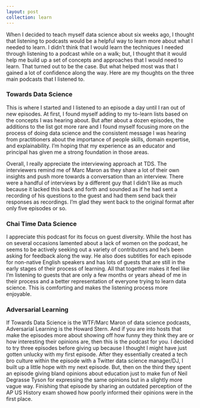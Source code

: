 ```yaml
---
layout: post
collection: learn
---
```


When I decided to teach myself data science about six weeks ago, I thought that listening to podcasts would be a helpful way to learn more about what I needed to learn.  I didn’t think that I would learn the techniques I needed through listening to a podcast while on a walk; but, I thought that it would help me build up a set of concepts and approaches that I would need to learn.  That turned out to be the case.  But what helped most was that I gained a lot of confidence along the way.  Here are my thoughts on the three main podcasts that I listened to.  


### Towards Data Science  

This is where I started and I listened to an episode a day until I ran out of new episodes.  At first, I found myself adding to my to-learn lists based on the concepts I was hearing about.  But after about a dozen episodes, the additions to the list got more rare and I found myself focusing more on the process of doing data science and the consistent message I was hearing from practitioners about the importance of people skills, domain expertise, and explainability.  I’m hoping that my experience as an educator and principal has given me a strong foundation in those areas.   


Overall, I really appreciate the interviewing approach at TDS.  The interviewers remind me of Marc Maron as they share a lot of their own insights and push more towards a conversation than an interview.  There were a handful of interviews by a different guy that I didn’t like as much because it lacked this back and forth and sounded as if he had sent a recording of his questions to the guest and had them send back their responses as recordings.  I’m glad they went back to the original format after only five episodes or so.

### Chai Time Data Science  

I appreciate this podcast for its focus on guest diversity.  While the host has on several occasions lamented about a lack of women on the podcast, he seems to be actively seeking out a variety of contributors and he’s been asking for feedback along the way.  He also does subtitles for each episode for non-native English speakers and has lots of guests that are still in the early stages of their process of learning.  All that together makes it feel like I’m listening to guests that are only a few months or years ahead of me in their process and a better representation of everyone trying to learn data science.  This is comforting and makes the listening process more enjoyable.

### Adversarial Learning  

If Towards Data Science is the WTF/Marc Maron of data science podcasts, Adversarial Learning is the Howard Stern.  And if you are into hosts that make the episodes more about showing off how funny they think they are or how interesting their opinions are, then this is the podcast for you.  I decided to try three episodes before giving up because I thought I might have just gotten unlucky with my first episode.  After they essentially created a tech bro culture within the episode with a Twitter data science manager/DJ, I built up a little hope with my next episode.  But, then on the third they spent an episode giving bland opinions about education just to make fun of Neil Degrasse Tyson for expressing the same opinions but in a slightly more vague way. Finishing that episode by sharing an outdated perception of the AP US History exam showed how poorly informed their opinions were in the first place.
